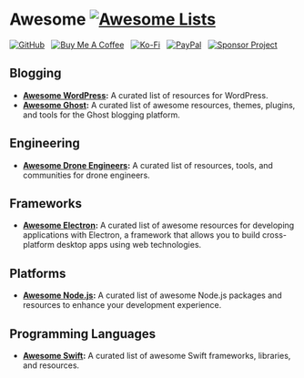# Awesome [![Awesome Lists](https://srv-cdn.himpfen.io/badges/awesome-lists/awesomelists-flat.svg)](https://github.com/brandonhimpfen/awesome)

[![GitHub](https://srv-cdn.himpfen.io/badges/github/github-flat.svg)](https://github.com/sponsors/brandonhimpfen/) &nbsp; [![Buy Me A Coffee](https://srv-cdn.himpfen.io/badges/buymeacoffee/buymeacoffee-flat.svg)](https://www.buymeacoffee.com/brandonhimpfen) &nbsp; [![Ko-Fi](https://srv-cdn.himpfen.io/badges/kofi/kofi-flat.svg)](https://ko-fi.com/brandonhimpfen) &nbsp; [![PayPal](https://srv-cdn.himpfen.io/badges/paypal/paypal-flat.svg)](https://paypal.me/brandonhimpfen) &nbsp; [![Sponsor Project](https://srv-cdn.himpfen.io/badges/sponsor-project/sponsor-project-flat.svg)](https://brandon.tiny.us/donate)

## Blogging

* **[Awesome WordPress](https://github.com/brandonhimpfen/awesome-wordpress):** A curated list of resources for WordPress.
* **[Awesome Ghost](https://github.com/brandonhimpfen/awesome-ghost):** A curated list of awesome resources, themes, plugins, and tools for the Ghost blogging platform.

## Engineering

* **[Awesome Drone Engineers](https://github.com/brandonhimpfen/awesome-drone-engineers):** A curated list of resources, tools, and communities for drone engineers.

## Frameworks

* **[Awesome Electron](https://github.com/brandonhimpfen/awesome-electron):** A curated list of awesome resources for developing applications with Electron, a framework that allows you to build cross-platform desktop apps using web technologies.

## Platforms

* **[Awesome Node.js](https://github.com/brandonhimpfen/awesome-nodejs):** A curated list of awesome Node.js packages and resources to enhance your development experience.

## Programming Languages

* **[Awesome Swift](https://github.com/brandonhimpfen/awesome-swift):** A curated list of awesome Swift frameworks, libraries, and resources.
